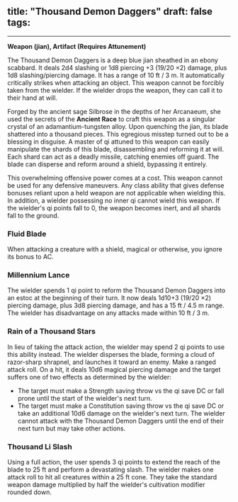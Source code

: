 title: "Thousand Demon Daggers"
draft: false
tags:
  - 
---
 

**Weapon (jian), Artifact (Requires Attunement)**

The Thousand Demon Daggers is a deep blue jian sheathed in an ebony scabbard. It deals 2d4 slashing or 1d8 piercing +3 (19/20 ×2) damage, plus 1d8 slashing/piercing damage. It has a range of 10 ft / 3 m. It automatically critically strikes when attacking an object. This weapon cannot be forcibly taken from the wielder. If the wielder drops the weapon, they can call it to their hand at will.

Forged by the ancient sage Silbrose in the depths of her Arcanaeum, she used the secrets of the **Ancient Race** to craft this weapon as a singular crystal of an adamantium-tungsten alloy. Upon quenching the jian, its blade shattered into a thousand pieces. This egregious misstep turned out to be a blessing in disguise. A master of qi attuned to this weapon can easily manipulate the shards of this blade, disassembling and reforming it at will. Each shard can act as a deadly missile, catching enemies off guard. The blade can disperse and reform around a shield, bypassing it entirely.

This overwhelming offensive power comes at a cost. This weapon cannot be used for any defensive maneuvers. Any class ability that gives defense bonuses reliant upon a held weapon are not applicable when wielding this. In addition, a wielder possessing no inner qi cannot wield this weapon. If the wielder's qi points fall to 0, the weapon becomes inert, and all shards fall to the ground.

### Fluid Blade

When attacking a creature with a shield, magical or otherwise, you ignore its bonus to AC.

### Millennium Lance

The wielder spends 1 qi point to reform the Thousand Demon Daggers into an estoc at the beginning of their turn. It now deals 1d10+3 (19/20 ×2) piercing damage, plus 3d8 piercing damage, and has a 15 ft / 4.5 m range. The wielder has disadvantage on any attacks made within 10 ft / 3 m.

### Rain of a Thousand Stars

In lieu of taking the attack action, the wielder may spend 2 qi points to use this ability instead. The wielder disperses the blade, forming a cloud of razor-sharp shrapnel, and launches it toward an enemy. Make a ranged attack roll. On a hit, it deals 10d6 magical piercing damage and the target suffers one of two effects as determined by the wielder:

- The target must make a Strength saving throw vs the qi save DC or fall prone until the start of the wielder's next turn.
- The target must make a Constitution saving throw vs the qi save DC or take an additional 10d6 damage on the wielder's next turn. The wielder cannot attack with the Thousand Demon Daggers until the end of their next turn but may take other actions.

### Thousand Li Slash

Using a full action, the user spends 3 qi points to extend the reach of the blade to 25 ft and perform a devastating slash. The wielder makes one attack roll to hit all creatures within a 25 ft cone. They take the standard weapon damage multiplied by half the wielder's cultivation modifier rounded down.